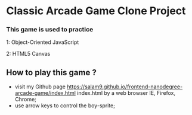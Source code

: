 # Classic Arcade Game Clone Project

### This game is used to practice

1: Object-Oriented JavaScript

2: HTML5 Canvas

## How to play this game ?

* visit my Github page https://salam9.github.io/frontend-nanodegree-arcade-game/index.html index.html by a web browser  IE, Firefox, Chrome;
* use arrow keys to control the boy-sprite;
